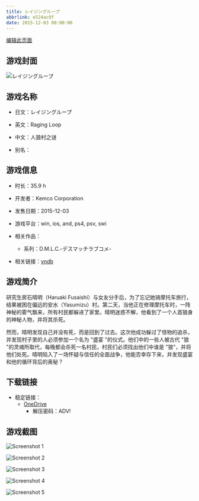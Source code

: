 ```yaml
---
title: レイジングループ
abbrlink: e524ac9f
date: 2015-12-03 00:00:00
---
```

[编辑此页面](https://github.com/ACG-3/ADV3-source/blob/main/source/_posts/games/%E3%83%AC%E3%82%A4%E3%82%B8%E3%83%B3%E3%82%B0%E3%83%AB%E3%83%BC%E3%83%97.md)

## 游戏封面

![レイジングループ](https://pan.timero.xyz/onedrive/img_lib_001/%E3%83%AC%E3%82%A4%E3%82%B8%E3%83%B3%E3%82%B0%E3%83%AB%E3%83%BC%E3%83%97_cover.avif)


## 游戏名称

- 日文：レイジングループ
- 英文：Raging Loop
- 中文：人狼村之谜

- 别名：


## 游戏信息

- 时长：35.9 h
- 开发者：Kemco Corporation
- 发售日期：2015-12-03
- 游戏平台：win, ios, and, ps4, psv, swi
- 相关作品：
   - 系列：D.M.L.C.-デスマッチラブコメ-

- 相关链接：[vndb](https://vndb.org/v21289)


## 游戏简介

研究生房石晴明（Haruaki Fusaishi）与女友分手后，为了忘记她骑摩托车旅行，结果被困在偏远的安水（Yasumizu）村。第二天，当他正在修理摩托车时，一阵神秘的雾气飘来，所有村民都躲进了家里。晴明迷惑不解，他看到了一个人首狼身的神秘人物，并将其杀死。

然而，晴明发现自己并没有死，而是回到了过去。这次他成功躲过了怪物的追杀，并发现村子里的人必须参加一个名为 "盛宴 "的仪式。他们中的一些人被古代 "狼 "的灵魂所取代，每晚都会杀死一名村民，村民们必须找出他们中谁是 "狼"，并将他们处死。晴明陷入了一场怀疑与信任的全面战争，他能否幸存下来，并发现盛宴和他的循环背后的奥秘？


## 下载链接

- 稳定链接：
    - [OneDrive](https://pan.timero.xyz/onedrive/adv_lib_001/%E3%83%AC%E3%82%A4%E3%82%B8%E3%83%B3%E3%82%B0%E3%83%AB%E3%83%BC%E3%83%97)
        - 解压密码：ADV!



## 游戏截图


![Screenshot 1](https://pan.timero.xyz/onedrive/img_lib_001/%E3%83%AC%E3%82%A4%E3%82%B8%E3%83%B3%E3%82%B0%E3%83%AB%E3%83%BC%E3%83%97_Screenshot_1.avif)

![Screenshot 2](https://pan.timero.xyz/onedrive/img_lib_001/%E3%83%AC%E3%82%A4%E3%82%B8%E3%83%B3%E3%82%B0%E3%83%AB%E3%83%BC%E3%83%97_Screenshot_2.avif)

![Screenshot 3](https://pan.timero.xyz/onedrive/img_lib_001/%E3%83%AC%E3%82%A4%E3%82%B8%E3%83%B3%E3%82%B0%E3%83%AB%E3%83%BC%E3%83%97_Screenshot_3.avif)

![Screenshot 4](https://pan.timero.xyz/onedrive/img_lib_001/%E3%83%AC%E3%82%A4%E3%82%B8%E3%83%B3%E3%82%B0%E3%83%AB%E3%83%BC%E3%83%97_Screenshot_4.avif)

![Screenshot 5](https://pan.timero.xyz/onedrive/img_lib_001/%E3%83%AC%E3%82%A4%E3%82%B8%E3%83%B3%E3%82%B0%E3%83%AB%E3%83%BC%E3%83%97_Screenshot_5.avif)

